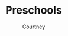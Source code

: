---
layout: post
title: Preschools
author: Courtney
section: resources
categories: [resources, courtney]
audience: ''
keywords: ''
goals: ''
actions: ''
---